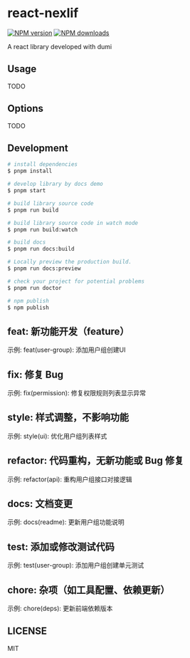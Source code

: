 # react-nexlif

[![NPM version](https://img.shields.io/npm/v/react-nexlif.svg?style=flat)](https://npmjs.org/package/react-nexlif)
[![NPM downloads](http://img.shields.io/npm/dm/react-nexlif.svg?style=flat)](https://npmjs.org/package/react-nexlif)

A react library developed with dumi

## Usage

TODO

## Options

TODO

## Development

```bash
# install dependencies
$ pnpm install

# develop library by docs demo
$ pnpm start

# build library source code
$ pnpm run build

# build library source code in watch mode
$ pnpm run build:watch

# build docs
$ pnpm run docs:build

# Locally preview the production build.
$ pnpm run docs:preview

# check your project for potential problems
$ pnpm run doctor

# npm publish
$ npm publish
```

## feat: 新功能开发（feature）

示例: feat(user-group): 添加用户组创建UI

## fix: 修复 Bug

示例: fix(permission): 修复权限规则列表显示异常

## style: 样式调整，不影响功能

示例: style(ui): 优化用户组列表样式

## refactor: 代码重构，无新功能或 Bug 修复

示例: refactor(api): 重构用户组接口对接逻辑

## docs: 文档变更

示例: docs(readme): 更新用户组功能说明

## test: 添加或修改测试代码

示例: test(user-group): 添加用户组创建单元测试

## chore: 杂项（如工具配置、依赖更新）

示例: chore(deps): 更新前端依赖版本

## LICENSE

MIT
